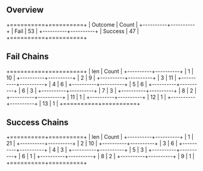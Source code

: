 ## Overview
+==========+==========+
| Outcome  |  Count   |
+----------+----------+
| Fail     |       53 |
+----------+----------+
| Success  |       47 |
+==========+==========+

## Fail Chains
+==========+==========+
|   len    |  Count   |
+----------+----------+
| 1        |       10 |
+----------+----------+
| 2        |        9 |
+----------+----------+
| 3        |       11 |
+----------+----------+
| 4        |        6 |
+----------+----------+
| 5        |        6 |
+----------+----------+
| 6        |        3 |
+----------+----------+
| 7        |        3 |
+----------+----------+
| 8        |        2 |
+----------+----------+
| 11       |        1 |
+----------+----------+
| 12       |        1 |
+----------+----------+
| 13       |        1 |
+==========+==========+

## Success Chains
+==========+==========+
|   len    |  Count   |
+----------+----------+
| 1        |       21 |
+----------+----------+
| 2        |       10 |
+----------+----------+
| 3        |        6 |
+----------+----------+
| 4        |        3 |
+----------+----------+
| 5        |        3 |
+----------+----------+
| 6        |        1 |
+----------+----------+
| 8        |        2 |
+----------+----------+
| 9        |        1 |
+==========+==========+

